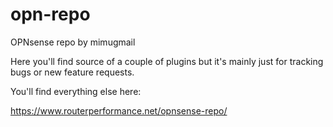 # opn-repo
OPNsense repo by mimugmail


Here you'll find source of a couple of plugins but it's mainly just for tracking bugs or new feature requests.

You'll find everything else here:

https://www.routerperformance.net/opnsense-repo/
